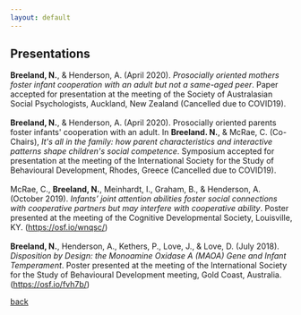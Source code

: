 ```yaml
---
layout: default
---
```


## Presentations

**Breeland, N.**, & Henderson, A. (April 2020). *Prosocially oriented mothers foster infant cooperation with an adult but not a same-aged peer*. Paper accepted for presentation at the meeting of the Society of Australasian Social Psychologists, Auckland, New Zealand (Cancelled due to COVID19).
<br>
<br>
**Breeland, N.**, & Henderson, A. (April 2020). Prosocially oriented parents foster infants' cooperation with an adult. In **Breeland. N.**, & McRae, C. (Co-Chairs), *It's all in the family: how parent characteristics and interactive patterns shape children's social competence*. Symposium accepted for presentation at the meeting of the International Society for the Study of Behavioural Development, Rhodes, Greece (Cancelled due to COVID19).
<br>
<br>
McRae, C., **Breeland, N.**, Meinhardt, I., Graham, B., & Henderson, A. (October 2019). *Infants’ joint attention  abilities foster social connections with cooperative partners but may interfere with cooperative ability*. Poster presented at the meeting of the Cognitive Developmental Society, Louisville, KY. (https://osf.io/wnqsc/)
<br>
<br>
**Breeland, N.**, Henderson, A., Kethers, P., Love, J., & Love, D. (July 2018). *Disposition by Design: the Monoamine Oxidase A (MAOA) Gene and Infant Temperament*. Poster presented at the meeting of the International Society for the Study of Behavioural Development meeting, Gold Coast, Australia. (https://osf.io/fvh7b/)

[back](./)
